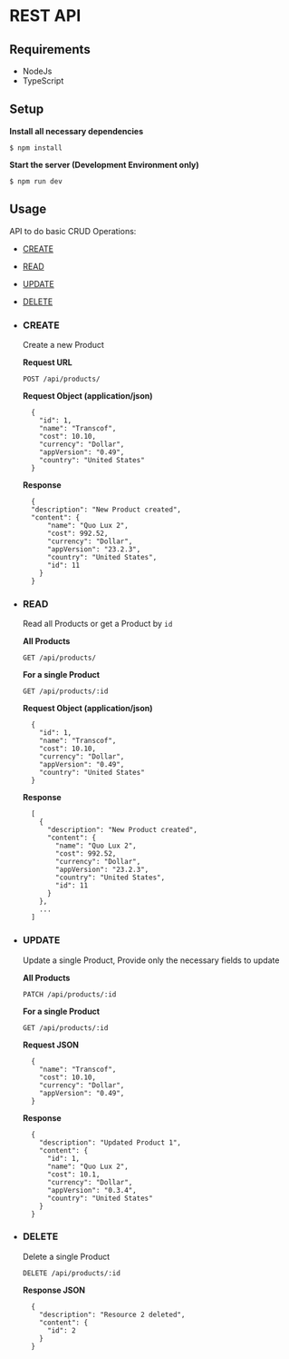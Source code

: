 # REST API

## Requirements

* NodeJs
* TypeScript


## Setup

**Install all necessary dependencies**
```
$ npm install
```

**Start the server (Development Environment only)**
```
$ npm run dev
```


## Usage

API to do basic CRUD Operations:
* [CREATE](#create)
* [READ](#read)
* [UPDATE](#update)
* [DELETE](#delete)

* ### CREATE
  Create a new Product

  **Request URL**
  ```
  POST /api/products/
  ```

  **Request Object (application/json)**
  ```
    {
      "id": 1,
      "name": "Transcof",
      "cost": 10.10,
      "currency": "Dollar",
      "appVersion": "0.49",
      "country": "United States"
    }
  ```
  **Response**
  ```
    {
    "description": "New Product created",
    "content": {
        "name": "Quo Lux 2",
        "cost": 992.52,
        "currency": "Dollar",
        "appVersion": "23.2.3",
        "country": "United States",
        "id": 11
      }
    }
  ```

* ### READ
  Read all Products or get a Product by `id`

  **All Products**
  ```
  GET /api/products/
  ```

  **For a single Product**
  ```
  GET /api/products/:id
  ```

  **Request Object (application/json)**
  ```
    {
      "id": 1,
      "name": "Transcof",
      "cost": 10.10,
      "currency": "Dollar",
      "appVersion": "0.49",
      "country": "United States"
    }
  ```
  **Response**
  ```
    [
      {
        "description": "New Product created",
        "content": {
          "name": "Quo Lux 2",
          "cost": 992.52,
          "currency": "Dollar",
          "appVersion": "23.2.3",
          "country": "United States",
          "id": 11
        }
      },
      ...
    ]
  ```

* ### UPDATE
  Update a single Product, Provide only the necessary fields to update

  **All Products**
  ```
  PATCH /api/products/:id
  ```

  **For a single Product**
  ```
  GET /api/products/:id
  ```

  **Request JSON**
  ```
    {
      "name": "Transcof",
      "cost": 10.10,
      "currency": "Dollar",
      "appVersion": "0.49",
    }
  ```
  **Response**
  ```
    {
      "description": "Updated Product 1",
      "content": {
        "id": 1,
        "name": "Quo Lux 2",
        "cost": 10.1,
        "currency": "Dollar",
        "appVersion": "0.3.4",
        "country": "United States"
      }
    }
  ```

* ### DELETE
  Delete a single Product

  ```
  DELETE /api/products/:id
  ```
  **Response JSON**
  ```
    {
      "description": "Resource 2 deleted",
      "content": {
        "id": 2
      }
    }
  ```